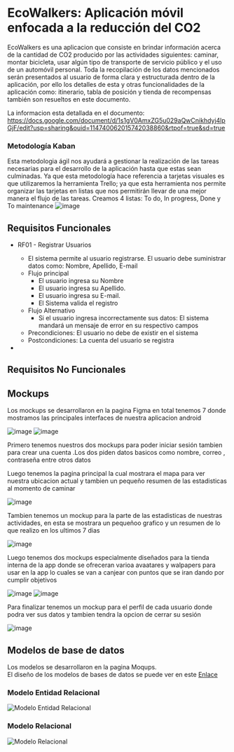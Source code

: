 # EcoWalkers: Aplicación móvil enfocada a la reducción del CO2

EcoWalkers es una aplicacion que consiste en brindar información acerca de la cantidad de  CO2 producido por las actividades siguientes: caminar, montar bicicleta, usar algún tipo de transporte de servicio público y el uso de un automóvil personal. Toda la recopilación de los datos mencionados serán presentados al usuario de forma clara y estructurada dentro de la aplicación, por ello los detalles de esta y otras funcionalidades de la aplicación como: itinerario, tabla de posición y tienda de recompensas también son resueltos en este documento. 

La informacion esta detallada en el documento:
https://docs.google.com/document/d/1s1gV0AmxZG5u029aQwCnikhdyj4lpGjF/edit?usp=sharing&ouid=114740062015742038860&rtpof=true&sd=true

### Metodología Kaban 
Esta metodologia ágil nos ayudará a gestionar la realización de las tareas necesarias para el desarrollo de la aplicación hasta que estas sean culminadas. 
Ya que esta metodología hace referencia a tarjetas visuales es que utilizaremos la herramienta Trello; ya que esta herramienta nos permite organizar las tarjetas en listas que nos permitirán llevar de una mejor manera  el flujo de las tareas. 
Creamos 4 listas: To do, In progress, Done y To maintenance
![image](https://user-images.githubusercontent.com/64268942/177435854-cbba0220-d0c3-4e8b-a27f-23b2a0ebe75e.png)
## Requisitos Funcionales
* RF01 - Registrar Usuarios 
  - El sistema permite al usuario registrarse. El usuario debe suministrar datos como: Nombre, Apellido, E-mail 
  - Flujo principal 
    - El usuario ingresa su Nombre
    - El usuario ingresa su Apellido.
    - El usuario ingresa su E-mail.
    - El Sistema valida el registro
  - Flujo Alternativo
    - Si el usuario ingresa incorrectamente sus datos: El sistema mandará un mensaje de error en su respectivo campos
  - Precondiciones: El usuario no debe de existir en el sistema
  - Postcondiciones: La cuenta del usuario se registra

*  
## Requisitos No Funcionales


## Mockups
Los mockups se desarrollaron en la pagina Figma en total tenemos 7 donde mostramos las principales interfaces de nuestra aplicacion android

![image](https://user-images.githubusercontent.com/49428509/177020746-eb731c43-766d-453f-8ba4-1f123807ed4a.png)
![image](https://user-images.githubusercontent.com/49428509/177020759-8c7bd0c3-548e-430b-8939-d836f9d16a00.png)

Primero tenemos nuestros dos mockups para poder iniciar sesión tambien para crear una cuenta .Los dos piden datos basicos como nombre, correo , contraseña entre otros datos


Luego tenemos la pagina principal la cual mostrara el mapa para ver nuestra ubicacion actual y tambien un pequeño resumen de las estadisticas al momento de caminar

![image](https://user-images.githubusercontent.com/49428509/177020835-8f87f8f6-4775-4c11-814d-36483d504a67.png)


Tambien tenemos un mockup para la parte de las estadisticas de nuestras actividades, en esta se mostrara un pequeñoo grafico y un resumen de lo que realizo en los ultimos 7 dias

![image](https://user-images.githubusercontent.com/49428509/177020858-693abef6-74df-47fc-9d70-d709faae29a3.png)


Luego tenemos dos mockups especialmente diseñados para la tienda interna de la app donde se ofreceran varioa avaatares y walpapers para usar en la app lo cuales se van a canjear con puntos que se iran dando por cumplir objetivos

![image](https://user-images.githubusercontent.com/49428509/177020883-6e96f7aa-3072-47bd-aba4-f9941f1d1c5b.png)
![image](https://user-images.githubusercontent.com/49428509/177020889-70bc1935-4a3c-4eab-93de-bf04809f64d3.png)


Para finalizar tenemos un mockup para el perfil de cada usuario donde podra ver sus datos y tambien tendra la opcion de cerrar su sesión

![image](https://user-images.githubusercontent.com/49428509/177020949-063fdb88-840d-4328-8666-ea0d810753c6.png)

## Modelos de base de datos
Los modelos se desarrollaron en la pagina Moqups.
<br/>
El diseño de los modelos de bases de datos se puede ver en este [Enlace](https://app.moqups.com/Q1vdJRphWudQZaOnlHNssINQ0HhTATt2/view/page/abbaf8365)
### Modelo Entidad Relacional
![Modelo Entidad Relacional](https://user-images.githubusercontent.com/49489730/177257605-62166fb8-b1d2-45dd-ae6c-f89dd8aae8ae.PNG)

### Modelo Relacional 
![Modelo Relacional](https://user-images.githubusercontent.com/49489730/177257613-d84f1bec-a59a-4505-b989-7481a9b5421c.PNG)




